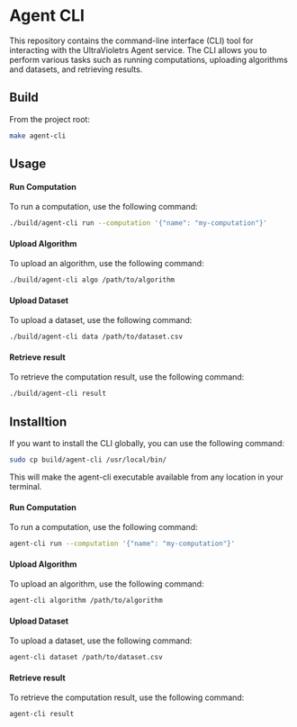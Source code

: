# Agent CLI

This repository contains the command-line interface (CLI) tool for interacting with the UltraVioletrs Agent service. The CLI allows you to perform various tasks such as running computations, uploading algorithms and datasets, and retrieving results.

## Build

From the project root:

```bash
make agent-cli
```

## Usage

#### Run Computation

To run a computation, use the following command:

```bash
./build/agent-cli run --computation '{"name": "my-computation"}'
```

#### Upload Algorithm

To upload an algorithm, use the following command:

```bash
./build/agent-cli algo /path/to/algorithm
```

#### Upload Dataset

To upload a dataset, use the following command:

```bash
./build/agent-cli data /path/to/dataset.csv
```

#### Retrieve result

To retrieve the computation result, use the following command:

```bash
./build/agent-cli result
```

## Installtion

If you want to install the CLI globally, you can use the following command:

```bash
sudo cp build/agent-cli /usr/local/bin/
```

This will make the agent-cli executable available from any location in your terminal.

#### Run Computation

To run a computation, use the following command:

```bash
agent-cli run --computation '{"name": "my-computation"}'
```

#### Upload Algorithm

To upload an algorithm, use the following command:

```bash
agent-cli algorithm /path/to/algorithm
```

#### Upload Dataset

To upload a dataset, use the following command:

```bash
agent-cli dataset /path/to/dataset.csv
```

#### Retrieve result

To retrieve the computation result, use the following command:

```bash
agent-cli result
```